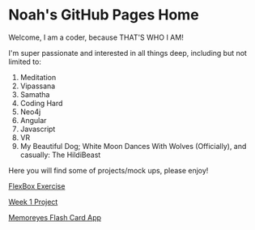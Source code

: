 # Noah's GitHub Pages Home
Welcome, I am a coder, because THAT'S WHO I AM!

I'm super passionate and interested in all things deep, including but not limited to:
1. Meditation
2. Vipassana
3. Samatha
4. Coding Hard
5. Neo4j
6. Angular
7. Javascript
8. VR
9. My Beautiful Dog; White Moon Dances With Wolves (Officially), and casually: The HildiBeast

Here you will find some of projects/mock ups, please enjoy!


[FlexBox Exercise](lib/index.html)

[Week 1 Project](week1-responsive-html/index.html)

[Memoreyes Flash Card App](memoreyes/index.html)
